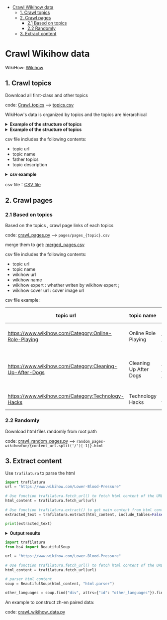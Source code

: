- [Crawl Wikihow data](#crawl-wikihow-data)
  - [1. Crawl topics](#1-crawl-topics)
  - [2. Crawl pages](#2-crawl-pages)
    - [2.1 Based on topics](#21-based-on-topics)
    - [2.2 Randomly](#22-randomly)
  - [3. Extract content](#3-extract-content)



# Crawl Wikihow data



WikiHow: [Wikihow](https://www.wikihow.com/)



## 1. Crawl topics

Download all first-class and other topics

code:  [Crawl_topics](crawl_topics.py)  ——>  [topics.csv](topics.csv)



WikiHow's data is organized by topics and the topics are hierarchical

<details>
    <summary><b> Example of the structure of topics </b></summary>

│root

└───Arts and Entertainment

│   └───Artwork

│   └───Books

│   └───Celebrities

│   └───Concerts

│   └───Cosplay

│   └─── ......

│   

└───Cars & Other Vehicles

│   └───Aviation

│   └───Boats

│   └───Cars

│   └───Cycling

│   └───Driving Vehicles

│   └─── ......

│   

└───Computers and Electronics

│   └───Basic Computer Skills

│   └───Computer Networking

│   └───Computers

│   └───Consumer Electronics

│   └───Hardware

│   └─── ......

│   

└─── ......

</details>


<details>
    <summary><b> Example of the structure of topics </b></summary>
│root/
└───Arts and Entertainment/
│   └───Artwork/
│   └───Books/
│   └───Celebrities/
│   └───Concerts/
│   └───Cosplay/
│   └─── ....../
│   
└───Cars & Other Vehicles/
│   └───Aviation/
│   └───Boats/
│   └───Cars/
│   └───Cycling/
│   └───Driving Vehicles/
│   └─── ....../
│   
└───Computers and Electronics/
│   └───Basic Computer Skills/
│   └───Computer Networking/
│   └───Computers/
│   └───Consumer Electronics/
│   └───Hardware/
│   └─── ....../
│   
└─── ......


</details>


csv file includes the following contents:

- topic url
- topic name
- father topics
- topic description

<details>
<summary><b> csv example </b></summary>
<table>  
  <tr>  
    <th>topic-url</th>  
    <th>topic-name</th>  
    <th>father-topics</th>  
  </tr>
  <tr>  
    <td>https://www.wikihow.com/Category:Arts-and-Entertainment)</td>  
    <td>Arts and Entertainment</td>  
    <td>['root']</td>   
  </tr>  
  <tr>
    <th>topic description</th>
  </tr>
  <tr>
  	<td colspan="3">Learn to be well read, become a better artist, and sell your own music with wikiHow's Arts and Entertainment category. Our articles can help you develop talent in multiple areas and be a good entertainer. Check out how-tos on learning ventriloquism, making your own radio show, becoming a professional storyteller, and more.</td>
  </tr>
  <tr>
  	<td> </td>
  </tr>
  <tr>  
    <th>topic-url</th>  
    <th>topic-name</th>  
    <th>father-topics</th>  
  </tr>
  <tr>  
    <td>https://www.wikihow.com/Category:Amusement-and-Theme-Parks</td>  
    <td>Amusement and Theme Parks</td>  
    <td>['root', 'Arts and Entertainment']</td>    
  </tr> 
  <tr>
    <th>topic description</th>
  </tr>
  <tr>
  	<td colspan="3">Learn everything you want about Amusement and Theme Parks with the wikiHow Amusement and Theme Parks Category. Learn about topics such as How to Overcome Your Fear of Roller Coasters, How to Cancel Six Flags Membership, How to Overcome a Fear of Scary Rides, and more with our helpful step-by-step instructions with photos and videos. </td>
  </tr>
   <tr>
  	<td> </td>
  </tr>
  <tr>  
    <th>topic-url</th>  
    <th>topic-name</th>  
    <th>father-topics</th>  
  </tr>
  <tr>  
    <td>https://www.wikihow.com/Category:Art-Collection</td>  
    <td>Art Collection</td>  
    <td>['root', 'Arts and Entertainment', 'Artwork']</td>  
  </tr>  
  <tr>
    <th>topic description</th>
  </tr>
  <tr>
  	<td colspan="3">Learn everything you want about Art Collection with the wikiHow Art Collection Category. Learn about topics such as How to Appreciate Art, How to Sell Thomas Kinkade Paintings, How to Talk About Art, and more with our helpful step-by-step instructions with photos and videos. </td>
  </tr>
   <tr>
  	<td> </td>
  </tr>
  <tr>  
    <th>topic-url</th>  
    <th>topic-name</th>  
    <th>father-topics</th>  
  </tr>
  <tr>  
    <td>https://www.wikihow.com/Category:Automotive-and-Transportation-Businesses</td>  
    <td>Automotive and Transportation Businesses</td>  
    <td>['root', 'Cars & Other Vehicles']</td>  
  </tr> 
  <tr>
    <th>topic description</th>
  </tr>
  <tr>
  	<td colspan="3">Learn everything you want about Automotive and Transportation Businesses with the wikiHow Automotive and Transportation Businesses Category. Learn about topics such as How to Open a Car Wash Business, How to Buy and Sell Cars for Profit, How to Open a Car Dealership, and more with our helpful step-by-step instructions with photos and videos. </td>
  </tr>
   <tr>
  	<td> </td>
  </tr>
  <tr>  
    <th>topic-url</th>  
    <th>topic-name</th>  
    <th>father-topics</th>  
  </tr>
  <tr>  
    <td>https://www.wikihow.com/Category:Audio</td>  
    <td>Audio</td>  
    <td>['root', 'Computers and Electronics']</td>  
  </tr> 
  <tr>
    <th>topic description</th>
  </tr>
  <tr>
  	<td colspan="3">Learn everything you want about Audio with the wikiHow Audio Category. Learn about topics such as How to Fix an Airpods Microphone, How to What Equalizer Settings Are Best for Bass and Other Equalizer Settings Explained, How to Reduce Static Noise in a Microphone, and more with our helpful step-by-step instructions with photos and videos.</td> 
  </tr>
</table>  


</details>


csv file：[CSV file](topics.csv)



## 2. Crawl pages

### 2.1 Based on topics

Based on the topics , crawl page links of each topics

code: [crawl_pages.py](crawl_pages.py) ——> `pages/pages_{topic}.csv` 

merge them to get: [merged_pages.csv](merged_pages.csv)



csv file includes the following contents:

- topic url
- topic name
- wikihow url
- wikihow name
- wikihow expert : whether writen by wikihow expert ;
- wikihow cover url : cover image url



csv file example:

| topic url                                               | topic name             | wikihow url                                                | wikihow name                              | wikihow expert | wikihow cover url                                            |
| ------------------------------------------------------- | ---------------------- | ---------------------------------------------------------- | ----------------------------------------- | -------------- | ------------------------------------------------------------ |
| https://www.wikihow.com/Category:Online-Role-Playing    | Online Role Playing    | https://www.wikihow.com/Beat-Sans-in-Undertale             | How to Beat Sans in Undertale             | FALSE          | https://www.wikihow.com/images/thumb/8/83/Beat-Sans-in-Undertale-Step-8.jpg/-crop-375-300-375px-nowatermark-Beat-Sans-in-Undertale-Step-8.jpg |
| https://www.wikihow.com/Category:Cleaning-Up-After-Dogs | Cleaning Up After Dogs | https://www.wikihow.com/Get-Dog-Urine-Smell-out-of-Carpets | How to Get Dog Urine Smell out of Carpets | TRUE           | https://www.wikihow.com/images/thumb/e/e7/Get-Dog-Urine-Smell-out-of-Carpets-Step-16-Version-2.jpg/-crop-375-300-375px-nowatermark-Get-Dog-Urine-Smell-out-of-Carpets-Step-16-Version-2.jpg |
| https://www.wikihow.com/Category:Technology-Hacks       | Technology Hacks       | https://www.wikihow.com/Hack                               | How to Hack                               | FALSE          | https://www.wikihow.com/images/thumb/f/f6/Hack-Step-14.jpg/-crop-375-300-375px-nowatermark-Hack-Step-14.jpg |

### 2.2 Randomly

Download html files randomly from root path

code: [crawl_random_pages.py](crawl_random_pages.py) ——>  `random_pages-wikihowfun/{content_url.split('/')[-1]}.html`



## 3. Extract content

Use  `trafilatura` to parse the html

```python
import trafilatura
url = "https://www.wikihow.com/Lower-Blood-Pressure"  
  
# Use function trafilatura.fetch_url() to fetch html content of the URL  
html_content = trafilatura.fetch_url(url)  
  
# Use function trafilatura.extract() to get main content from html content  
extracted_text = trafilatura.extract(html_content, include_tables=False, include_formatting=False, include_comments=False)  
  
print(extracted_text)
```

<details>
<summary><b> Output results </b></summary>

```text
This article was medically reviewed by Victor Catania, MD and by wikiHow staff writer, Eric McClure. Dr. Catania is a board certified Family Medicine Physician in Pennsylvania. He received his MD from the Medical University of the Americas in 2012 and completed his residency in Family Medicine at the Robert Packer Hospital. He is a member of the American Board of Family Medicine.
There are 16 references cited in this article, which can be found at the bottom of the page.
wikiHow marks an article as reader-approved once it receives enough positive feedback. In this case, 100% of readers who voted found the article helpful, earning it our reader-approved status.
This article has been viewed 796,245 times.
If you've been diagnosed with high blood pressure (also called hypertension), your doctor has probably suggested making some changes to improve your blood pressure and overall health. Fortunately, there are many ways to naturally lower your blood pressure and make a change. From tweaking your diet and exercise routine to reducing stress, we've got the best expert advice on how to control high blood pressure.
Things You Should Know
- Switch to the DASH diet, which is designed to help lower blood pressure and manage your symptoms.
- Exercise regularly, minimize your alcohol consumption, and manage your stress.
- Consult your doctor and ask about medications to help you lower your overall blood pressure.
Steps
The DASH Diet
-
1Lower your sodium intake by consuming less salt. Many people eat as much as 3,500 mg of sodium per day. The DASH diet, which is short for Dietary Approaches to Stop Hypertension, recommends no more than 2,300 mg of sodium per day. Sodium is in salt, so the best way to reduce your sodium intake is to eat less salt when you cook or order out.[1] X Trustworthy Source Mayo Clinic Educational website from one of the world's leading hospitals Go to source
- Season your food without table salt. Do this by not salting meats and not adding salt to the water when you cook rice or pasta.
- Avoid salty snacks and processed food like chips, pretzels, and salted nuts. They often have large amounts of salt added to them. If you do purchase prepared foods, look for low-sodium versions.
- Check the contents of canned food, premixed seasonings, bouillon cubes, canned soups, jerkies, and sports drinks to see if they have salt added to them.
-
2Consume 6-8 servings of whole grains every day. Whole grains are better than processed white rice or processed flour because they have more fiber and nutrients. A serving is a slice of wheat bread, 1 ounce (28 g) of dry cereal, or a ½ cup (19 g) of pasta.[2] X Trustworthy Source Mayo Clinic Educational website from one of the world's leading hospitals Go to source
Advertisement
- Buy whole wheat flour and pasta instead of white. Many whole wheat bread products will say on the packaging that they are whole wheat.
- Eat oatmeal or make brown rice if you want a great source of nutrients and fiber.
-
3Load up on fruits and vegetables as snacks and main ingredients. Eat 4-5 servings of fruit and 4-5 servings of vegetables each day. A serving is ½ cup (48 g) of leafy vegetables or a ½ cup (85 g) of cooked vegetables. These are great sources of potassium and magnesium which help to lower your blood pressure.[3] X Trustworthy Source Mayo Clinic Educational website from one of the world's leading hospitals Go to source
- Eat a side salad with every meal. Keep them interesting by varying what you put in them. Add a sweet element by throwing in some apple or orange slices. Go easy on the salad dressings, though—they have a lot of salt and fatty oils.
- Incorporate vegetables as a side dish. Instead of cooking pasta, try putting the main dish over a sweet potato or next to a side of squash.
- Snack on fruits and vegetables between meals. Take an apple, banana, carrot, cucumber or green pepper with you to work or school.
- Buy frozen vegetables. If you are worried about having fresh produce go bad before you eat it, frozen vegetables are an excellent choice.
-
4Consume 2-3 low-fat dairy products, like yogurt, every day. Dairy is an important source of calcium and a good way to maintain vitamin D levels. However, it is important to choose dairy products carefully to avoid consuming too much fat and salt. 1 cup is a serving, and you should aim for 2-3 servings per day.[4] X Trustworthy Source Mayo Clinic Educational website from one of the world's leading hospitals Go to source
- Cheese is often high in salt, so don’t overdo it.
- When you eat yogurt and drink milk, go for the low-fat or skim varieties. Both are great with whole-grain cereals for breakfast.
-
5Stick with lean meat, poultry and fish. Meats and fish are excellent sources of protein, vitamins, iron and zinc, but some variations can be high in fat and cholesterol. Since fat and cholesterol can clog your arteries, it’s best to not overindulge. Eat no more than 6 servings per day, with 1 serving being an ounce of meat (30 g) or an egg.[5] X Trustworthy Source Mayo Clinic Educational website from one of the world's leading hospitals Go to source
- Avoid fatty red meats, like ground beef, ribeye or short rib. When you cook, don’t fry your meats. Healthier alternatives include baking, grilling, or roasting.
- Salmon, herring and tuna are great sources of omega-3 fatty acids. Eating these fish can help control your cholesterol, and they are also high in protein.
- For vegetarians, eating tofu is an excellent meat substitute because it is high in protein.
-
6Cut back on your fat consumption. Fat increases your risk of heart disease. To protect your heart, restrict your fat intake to a maximum of 3 servings per day. A tablespoon (14 g) of butter is a serving.[6] X Trustworthy Source Mayo Clinic Educational website from one of the world's leading hospitals Go to source
- Don’t spread butter or mayonnaise on bread. Instead, try using olive oil or ghee.
- Some fats are better than others. Unsaturated natural fats, which are found in things like olives, corn, and fish, are much better than synthetic, saturated, or trans fats.[7] X Research source
- Reduce the amount of oil you cook with. Use skim milk instead of whole milk and avoid heavy cream, lard, solid shortenings, palm and coconut oils.
-
7Supplement your diet with nuts, seeds, and legumes. These ingredients are relatively high in fat, but they also have magnesium, potassium, fiber, and protein. So, the DASH diet calls for 4-5 servings a week. A serving counts as 1/3 of a cup (50 g) of nuts.[8] X Trustworthy Source Mayo Clinic Educational website from one of the world's leading hospitals Go to source
- Nuts and seeds make an excellent addition to salads. They’re also just a great snack on their own.
-
8Restrict your sugar consumption, especially if it’s processed. Processed sugars add calories to your diet without providing any nutrients. Reduce your consumption of sweets to, at most, 5 times per week. A serving counts as 1 tablespoon (12 g) of sugar or jelly.[9] X Trustworthy Source Mayo Clinic Educational website from one of the world's leading hospitals Go to source
- Artificial sweeteners are always going to be healthier than using sugar, but use them sparingly.
- Some sugars are worse than others. Artificial and added sugars are a lot worse for you than the natural sugars (like fructose) found in fruit and milk.[10] X Trustworthy Source American Heart Association Leading nonprofit that funds medical research and public education Go to source
Lifestyle Changes
-
1Exercise for roughly 75-150 minutes a week to stay healthy. Being physically active can lower your blood pressure by helping to control your weight and manage stress.[11] X Trustworthy Source Mayo Clinic Educational website from one of the world's leading hospitals Go to source For the best results try to do 75–150 minutes of physical activity per week.[12] X Trustworthy Source Centers for Disease Control and Prevention Main public health institute for the US, run by the Dept. of Health and Human Services Go to source
- You can choose whatever kind of physical activity you’d like as exercise. Fun options include walking, running, dancing, biking, swimming, or playing sports.
- Do strength training, such as weight lifting, twice a week to maintain bone density and build muscle.
-
2Reduce your alcohol intake. Consuming too much alcohol is bad for your heart, and alcoholic beverages are high in calories that contribute to obesity. You can lower your blood pressure by quitting drinking or drinking only in moderation (i.e. 1 drink a day, or drinking only periodically).[13] X Trustworthy Source Mayo Clinic Educational website from one of the world's leading hospitals Go to source
- Men over 65 and women should limit themselves to, at most, one drink per day.
- Men under 65 should have no more than two drinks per day.
- A can of beer, a glass of wine, or a shot of hard liquor all qualify as a drink.
-
3Quit smoking or chewing tobacco if you’re a tobacco user. Tobacco can harden your arteries and make them narrow, which will increase your blood pressure.[14] X Trustworthy Source Mayo Clinic Educational website from one of the world's leading hospitals Go to source Secondhand smoke can also cause these effects. If you need help to quit smoking, you might:[15] X Trustworthy Source Mayo Clinic Educational website from one of the world's leading hospitals Go to source
- Talk to your doctor or see a counselor.
- Join a support group or call a quitting hotline.
- Ask your doctor about medication or nicotine replacement therapy.
-
4Evaluate your medications and avoid illicit drugs. If you think your medications might be causing high blood pressure, consult your doctor. Your doctor may be able to help you find an alternative that is better for your blood pressure. Don’t stop taking your medications without clearing it with your doctor first.[16] X Trustworthy Source Mayo Clinic Educational website from one of the world's leading hospitals Go to source
- Illicit drugs like cocaine, crystal methamphetamine, and speed can increase your blood pressure to a dangerous degree.
- Some birth control pills can raise your blood pressure.
- Many decongestants and cold medications can put stress on your heart if you overuse them.
- Over-the-counter nonsteroidal anti-inflammatory drugs (like ibuprofen) aren’t good for blood pressure over time.
-
5Reduce your overall stress. Constant stress can put a ton of unnecessary strain on your heart and artificially raise your blood pressure—especially if your body experiences the “fight or flight” response frequently. While some stress is an unavoidable part of life, use relaxation techniques to help you deal with it.[17] X Trustworthy Source American Heart Association Leading nonprofit that funds medical research and public education Go to source Try:
- Yoga.
- Meditation.
- Music therapy.
- Deep breathing exercises.
- Positive visualization.
- Progressive muscle relaxation.
Seeing a Doctor
-
1Call emergency responders for a heart attack or stroke. Heart attacks and strokes occur quickly, and you’re at an increased risk if you have high blood pressure. Every minute counts, so call emergency services at the first onset of symptoms.[18] X Research source
- Signs of a heart attack include: pressure or pain the chest, pain in one or both arms, neck, back, jaw, or abdomen, shortness of breath, sweating, nausea, or dizziness.[19] X Trustworthy Source American Heart Association Leading nonprofit that funds medical research and public education Go to source
- Symptoms of a stroke include: drooping face, difficulty speaking or understanding speech, numbness or weakness in an arm, leg, or the face, confusion, vision problems in one or both eyes, dizziness, loss of coordination, or headache.
-
2Go to the emergency room if you have a hypertensive crisis. If you have high blood pressure, monitor it closely and get your blood pressure checked every year at your annual checkup. If your blood pressure gets too high, you may experience a hypertensive crisis, which requires emergency medical care. Go to the ER if you have:[20] X Trustworthy Source Mayo Clinic Educational website from one of the world's leading hospitals Go to source
- Headaches that don’t go away.
- Blurred vision or seeing double.
- Frequent nosebleeds.
- Shortness of breath.
- Chest pain, nausea, or vomiting.
-
3Consult your doctor if you aren’t taking blood pressure medication. There are a lot of effective medications out there to help you manage blood pressure, so see your doctor if you aren’t taking anything, get a consult. It is imperative to take the medications following your doctor’s instructions. If you skip doses or don’t take them correctly, they may not be effective. Your doctor may prescribe:[21] X Trustworthy Source National Health Service (UK) Public healthcare system of the UK Go to source
- ACE inhibitors. ACE stands for Angiotensin-converting enzyme. These medications relax your blood vessels. It may give you a cough as a side effect.
- Calcium channel blockers. These medications widen your arteries. Ask your doctor about side effects and interactions.
- Diuretics. These medications reduce your salt levels by helping you urinate more often.
- Beta-blockers. These medications slow your heartbeat and make it less forceful. This is generally a last resort for when other medications and lifestyle changes have not been sufficient.
Foods and Exercises to Lower Blood Pressure
Expert Q&A
-
QuestionI only have a high blood pressure when I see the doctor; do I need to make all these changes?Janice Litza, MDDr. Litza is a Board Certified Family Medicine Physician based in Racine, Wisconsin. With over 25 years of educational and professional experience, she has extensive experience providing full-spectrum Family Medicine, including obstetrics, newborn care, and hospital medicine. She is currently the Residency Program Director for Family Medicine at Ascension. Dr. Litza received her MD from the University of Wisconsin-Madison School of Medicine and Public Health and has completed additional fellowship training in Integrative Medicine through the University of Arizona.
Board Certified Family Medicine PhysicianBoard Certified Family Medicine PhysicianExpert AnswerWe call that “White Coat” hypertension, and are realizing that your blood pressure is likely also going high in other stressful situations, and making healthy changes is important. Sometimes, if it gets very high, even for a short amount of time, it’s best to start daily medication to avoid long-term complications.
-
QuestionHow can I tell my blood pressure?Chris M. Matsko, MDDr. Chris M. Matsko is a retired physician based in Pittsburgh, Pennsylvania. With over 25 years of medical research experience, Dr. Matsko was awarded the Pittsburgh Cornell University Leadership Award for Excellence. He holds a BS in Nutritional Science from Cornell University and an MD from the Temple University School of Medicine in 2007. Dr. Matsko earned a Research Writing Certification from the American Medical Writers Association (AMWA) in 2016 and a Medical Writing & Editing Certification from the University of Chicago in 2017.
Family Medicine PhysicianFamily Medicine PhysicianExpert AnswerThe only way to tell your blood pressure is to have it measured with a sphygmomanometer. If you are having a hypertensive emergency you may have dizziness and CNS symptoms
Tips
-
Caffeine can cause short spikes in blood pressure, but unless you’re on the cusp of a hypertension crisis (in which case you need medical care ASAP), the occasional coffee or tea is probably fine. Ask your doctor to make sure it’s okay to consume caffeine.[22] X Trustworthy Source Mayo Clinic Educational website from one of the world's leading hospitals Go to sourceThanks
References
- ↑ http://www.mayoclinic.org/healthy-lifestyle/nutrition-and-healthy-eating/in-depth/dash-diet/art-20048456
- ↑ http://www.mayoclinic.org/healthy-lifestyle/nutrition-and-healthy-eating/in-depth/dash-diet/art-20048456
- ↑ http://www.mayoclinic.org/healthy-lifestyle/nutrition-and-healthy-eating/in-depth/dash-diet/art-20048456
- ↑ http://www.mayoclinic.org/healthy-lifestyle/nutrition-and-healthy-eating/in-depth/dash-diet/art-20048456
- ↑ http://www.mayoclinic.org/healthy-lifestyle/nutrition-and-healthy-eating/in-depth/dash-diet/art-20048456
- ↑ http://www.mayoclinic.org/healthy-lifestyle/nutrition-and-healthy-eating/in-depth/dash-diet/art-20048456
- ↑ https://www.hsph.harvard.edu/nutritionsource/what-should-you-eat/fats-and-cholesterol
- ↑ https://www.mayoclinic.org/healthy-lifestyle/nutrition-and-healthy-eating/in-depth/dash-diet/art-20048456
- ↑ http://www.mayoclinic.org/healthy-lifestyle/nutrition-and-healthy-eating/in-depth/dash-diet/art-20048456
- ↑ https://www.heart.org/en/healthy-living/healthy-eating/eat-smart/sugar/sugar-101
- ↑ https://www.mayoclinic.org/diseases-conditions/high-blood-pressure/in-depth/high-blood-pressure/art-20045206
- ↑ https://www.cdc.gov/physicalactivity/basics/adults/index.htm
- ↑ http://www.mayoclinic.org/diseases-conditions/high-blood-pressure/basics/risk-factors/con-20019580
- ↑ http://www.mayoclinic.org/diseases-conditions/high-blood-pressure/basics/lifestyle-home-remedies/con-20019580
- ↑ http://www.mayoclinic.org/healthy-lifestyle/quit-smoking/basics/quitsmoking-action-plan/hlv-20049487
- ↑ http://www.mayoclinic.org/diseases-conditions/high-blood-pressure/basics/causes/con-20019580
- ↑ https://www.heart.org/en/health-topics/high-blood-pressure/changes-you-can-make-to-manage-high-blood-pressure/managing-stress-to-control-high-blood-pressure
- ↑ https://doh.wa.gov/you-and-your-family/illness-and-disease-z/heart-disease/heart-attack/stroke-and-heart-attack-signs-and-symptoms-multiple-languages
- ↑ http://www.heart.org/HEARTORG/Conditions/HeartAttack/WarningSignsofaHeartAttack/Heart-Attack-Symptoms-in-Women_UCM_436448_Article.jsp
- ↑ https://www.mayoclinic.org/diseases-conditions/high-blood-pressure/expert-answers/hypertensive-crisis/faq-20058491
- ↑ http://www.nhs.uk/Conditions/Blood-pressure-%28high%29/Pages/Treatment.aspx
- ↑ https://www.mayoclinic.org/diseases-conditions/high-blood-pressure/expert-answers/blood-pressure/faq-20058543
About This Article
To lower your blood pressure, follow the DASH diet, which is short for Dietary Approaches to Stop Hypertension. Reduce your sodium intake to no more than 2,300 mg each day, since high sodium levels increase your blood pressure, and limit your fat intake to no more than 3 servings each day. In addition, you should eat a diet rich in whole grains, fruits and vegetables, low-fat dairy products, and lean proteins in moderation. These diet changes, along with 75-150 minutes of exercise each week, should help lower your blood pressure. Read on to learn tips from our medical reviewer about the connection between stress and your blood pressure!
Reader Success Stories
-
"The yoga and meditation things helped. Didn't know that you could eat grains, cheers for that."
```
</details>



```python
import trafilatura
from bs4 import BeautifulSoup 

url = "https://www.wikihow.com/Lower-Blood-Pressure"  
  
# Use function trafilatura.fetch_url() to fetch html content of the URL  
html_content = trafilatura.fetch_url(url)  
  
# parser html content
soup = BeautifulSoup(html_content, "html.parser")

other_languages = soup.find("div", attrs={"id": "other_languages"}).find_all("div", attrs={"class": "language_link"})

```



An example to construct zh-en paired data:

code: [crawl_wikihow_data.py](crawl_wikihow_data.py)
